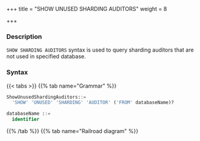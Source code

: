 +++
title = "SHOW UNUSED SHARDING AUDITORS"
weight = 8

+++

### Description

`SHOW SHARDING AUDITORS` syntax is used to query sharding auditors that are not used in specified database.

### Syntax

{{< tabs >}}
{{% tab name="Grammar" %}}
```sql
ShowUnusedShardingAuditors::=
  'SHOW' 'UNUSED' 'SHARDING' 'AUDITOR' ('FROM' databaseName)?

databaseName ::=
  identifier
```
{{% /tab %}}
{{% tab name="Railroad diagram" %}}
<iframe frameborder="0" name="diagram" id="diagram" width="100%" height="100%"></iframe>
{{% /tab %}}
{{< /tabs >}}


### Supplement

- When databaseName is not specified, the default is the currently used DATABASE. If DATABASE is not used, No database selected will be prompted.

### Return value description

| column | Description                           |
|--------|---------------------------------------|
| name   | Sharding auditor name                 |
| type   | Sharding auditor algorithm type       |
| props  | Sharding auditor algorithm properties |

### Example

- Query sharding auditors that are not used in the specified logical database

```sql
SHOW UNUSED SHARDING AUDITORS FROM sharding_db;
```

```sql
mysql> SHOW UNUSED SHARDING AUDITORS FROM sharding_db;
+-------------------------------+-------------------------+-------+
| name                          | type                    | props |
+-------------------------------+-------------------------+-------+
| sharding_key_required_auditor | dml_sharding_conditions |       |
+-------------------------------+-------------------------+-------+
1 row in set (0.01 sec)
```

- Query sharding auditors are not used in the current logical database

```sql
SHOW UNUSED SHARDING AUDITORS;
```

```sql
mysql> SHOW UNUSED SHARDING AUDITORS;
+-------------------------------+-------------------------+-------+
| name                          | type                    | props |
+-------------------------------+-------------------------+-------+
| sharding_key_required_auditor | dml_sharding_conditions |       |
+-------------------------------+-------------------------+-------+
1 row in set (0.00 sec)
```

### Reserved word

`SHOW`, `UNUSED`, `SHARDING`, `AUDITORS`, `FROM`

### Related links

- [Reserved word](/en/user-manual/shardingsphere-proxy/distsql/syntax/reserved-word/)

